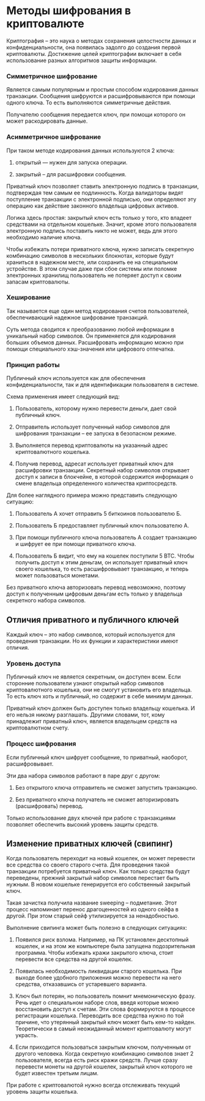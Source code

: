 # Методы шифрования в криптовалюте

Криптография – это наука о методах сохранения целостности данных и конфиденциальности, она появилась задолго до создания первой криптовалюты. Достижение целей криптографии включает в себя использование разных алгоритмов защиты информации.

### Симметричное шифрование

Является самым популярным и простым способом кодирования данных транзакции. Сообщения шифруются и расшифровываются при помощи одного ключа. То есть выполняются симметричные действия. 

Получателю сообщения передается ключ, при помощи которого он может раскодировать данные.

### Асимметричное шифрование

При таком методе кодирования данных используются 2 ключа:

1. открытый — нужен для запуска операции.

2. закрытый – для расшифровки сообщения.

Приватный ключ позволяет ставить электронную подпись в транзакции, подтверждая тем самым ее подлинность. Когда валидаторы видят поступление транзакции с электронной подписью, они определяют эту операцию как действие законного владельца цифровых активов.

Логика здесь простая: закрытый ключ есть только у того, кто владеет средствами на отдельном кошельке. Значит, кроме этого пользователя электронную подпись поставить никто не может, ведь для этого необходимо наличие ключа.

Чтобы избежать потери приватного ключа, нужно записать секретную комбинацию символов в нескольких блокнотах, которые будут храниться в надежном месте, или сохранить ее на специальном устройстве. В этом случае даже при сбое системы или поломке электронных хранилищ пользователь не потеряет доступ к своим запасам криптовалюты.

### Хеширование

Так называется еще один метод кодирования счетов пользователей, обеспечивающий надежное шифрование транзакций.

Суть метода сводится к преобразованию любой информации в уникальный набор символов. Он применяется для кодирования больших объемов данных. Расшифровать информацию можно при помощи специального хэш-значения или цифрового отпечатка.

### Принцип работы

Публичный ключ используется как для обеспечения конфиденциальности, так и для идентификации пользователя в системе. 

Схема применения имеет следующий вид:

1. Пользователь, которому нужно перевести деньги, дает свой публичный ключ. 

2. Отправитель использует полученный набор символов для шифрования транзакции – ее запуска в безопасном режиме.

3. Выполняется перевод криптовалюты на указанный адрес криптовалютного кошелька.

4. Получив перевод, адресат использует приватный ключ для расшифровки транзакции. Секретный набор символов открывает доступ к записи в блокчейне, в которой содержится информация о смене владельца определенного количества криптосредств.

Для более наглядного примера можно представить следующую ситуацию:

1. Пользователь А хочет отправить 5 биткоинов пользователю Б.

2. Пользователь Б предоставляет публичный ключ пользователю А.

3. При помощи публичного ключа пользователь А создает транзакцию и шифрует ее при помощи приватного ключа.

4. Пользователь Б видит, что ему на кошелек поступили 5 ВТС. Чтобы получить доступ к этим деньгам, он использует приватный ключ своего кошелька, то есть расшифровывает транзакцию, и теперь может пользоваться монетами. 

Без приватного ключа авторизовать перевод невозможно, поэтому доступ к полученным цифровым деньгам есть только у владельца секретного набора символов.

## Отличия приватного и публичного ключей

Каждый ключ – это набор символов, который используется для проведения транзакции. Но их функции и характеристики имеют отличия.

### Уровень доступа

Публичный ключ не является секретным, он доступен всем. Если сторонние пользователи узнают открытый набор символов криптовалютного кошелька, они не смогут установить его владельца. То есть ключ хоть и публичный, но содержит в себе минимум данных.

Приватный ключ должен быть доступен только владельцу кошелька. И его нельзя никому разглашать. Другими словами, тот, кому принадлежит приватный ключ, является владельцем средств на криптовалютном счету. 

### Процесс шифрования

Если публичный ключ шифрует сообщение, то приватный, наоборот, расшифровывает. 

Эти два набора символов работают в паре друг с другом:

1. Без открытого ключа отправитель не сможет запустить транзакцию. 

2. Без приватного ключа получатель не сможет авторизировать (расшифровать) перевод. 

Только использование двух ключей при работе с транзакциями позволяет обеспечить высокий уровень защиты средств. 

## Изменение приватных ключей (свипинг)

Когда пользователь переходит на новый кошелек, он может перевести все средства со своего старого счета. Для проведения такой транзакции потребуется приватный ключ. Как только средства будут переведены, прежний закрытый набор символов перестает быть нужным. В новом кошельке генерируется его собственный закрытый ключ. 

Такая зачистка получила название sweeping – подметание. Этот процесс напоминает перенос драгоценностей из одного сейфа в другой. При этом старый сейф утилизируется за ненадобностью.

Выполнение свипинга может быть полезно в следующих ситуациях:

1. Появился риск взлома. Например, на ПК установлен десктопный кошелек, и на этом же компьютере была запущена подозрительная программа. Чтобы избежать кражи закрытого ключа, стоит перевести все средства на другой кошелек.

2. Появилась необходимость ликвидации старого кошелька. При выходе более удобного приложения можно перевести на него средства, отказавшись от устаревшего варианта.

3. Ключ был потерян, но пользователь помнит мнемоническую фразу. Речь идет о специальном наборе слов, введя которые можно восстановить доступ к счетам. Эти слова формируются в процессе регистрации кошелька. Переводить все средства нужно по той причине, что утерянный закрытый ключ может быть кем-то найден. Теоретически в самый неожиданный момент криптовалюту могут украсть.

4. Если приходится пользоваться закрытым ключом, полученным от другого человека. Когда секретную комбинацию символов знает 2 пользователя, всегда есть риск кражи средств. Лучше сразу перевести монеты на другой кошелек, закрытый ключ которого не будет известен третьим лицам.

При работе с криптовалютой нужно всегда отслеживать текущий уровень защиты кошелька.